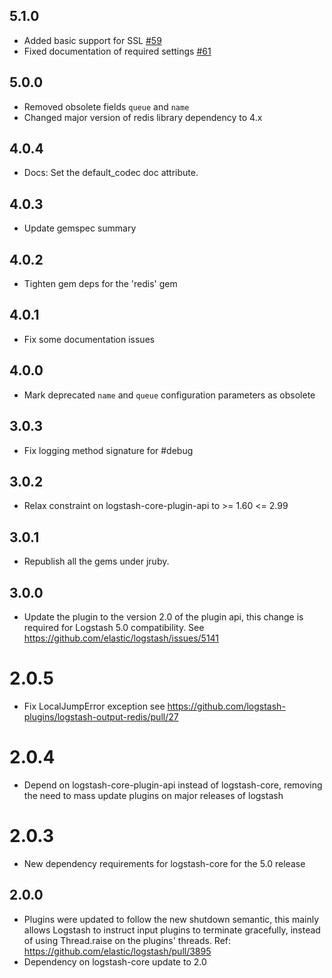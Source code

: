 ## 5.1.0
  - Added basic support for SSL  [#59](https://github.com/logstash-plugins/logstash-output-redis/pull/59)
  - Fixed documentation of required settings [#61](https://github.com/logstash-plugins/logstash-output-redis/pull/61)

## 5.0.0
  - Removed obsolete fields `queue` and `name`
  - Changed major version of redis library dependency to 4.x

## 4.0.4
  - Docs: Set the default_codec doc attribute.

## 4.0.3
  - Update gemspec summary

## 4.0.2
  - Tighten gem deps for the 'redis' gem
## 4.0.1
  - Fix some documentation issues

## 4.0.0
  - Mark deprecated `name` and `queue` configuration parameters as obsolete

## 3.0.3
  - Fix logging method signature for #debug
## 3.0.2
  - Relax constraint on logstash-core-plugin-api to >= 1.60 <= 2.99
## 3.0.1
  - Republish all the gems under jruby.
## 3.0.0
  - Update the plugin to the version 2.0 of the plugin api, this change is required for Logstash 5.0 compatibility. See https://github.com/elastic/logstash/issues/5141
# 2.0.5
  - Fix LocalJumpError exception see https://github.com/logstash-plugins/logstash-output-redis/pull/27
# 2.0.4
  - Depend on logstash-core-plugin-api instead of logstash-core, removing the need to mass update plugins on major releases of logstash
# 2.0.3
  - New dependency requirements for logstash-core for the 5.0 release
## 2.0.0
 - Plugins were updated to follow the new shutdown semantic, this mainly allows Logstash to instruct input plugins to terminate gracefully,
   instead of using Thread.raise on the plugins' threads. Ref: https://github.com/elastic/logstash/pull/3895
 - Dependency on logstash-core update to 2.0

